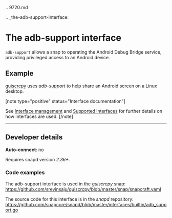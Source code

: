 .. 9720.md

.. _the-adb-support-interface:

# The adb-support interface

`adb-support` allows a snap to operating the Android Debug Bridge service, providing privileged access to an Android device.

<h2 id='heading--example'>Example</h2>

[guiscrcpy](https://snapcraft.io/guiscrcpy) uses _adb-support_ to help share an Android screen on a Linux desktop.

[note type="positive" status="Interface documentation"]

See [Interface management](/t/interface-management/6154) and [Supported interfaces](/t/supported-interfaces/7744) for further details on how interfaces are used.
[/note]

---

<h2 id='heading--dev-details'>Developer details </h2>

**Auto-connect**: no


Requires snapd version _2.36+_.

<h3 id='heading-code'>Code examples</h3>

The adb-support interface is used in the _guiscrcpy_ snap: <https://github.com/srevinsaju/guiscrcpy/blob/master/snap/snapcraft.yaml>

The source code for this interface is in the *snapd* repository:
<https://github.com/snapcore/snapd/blob/master/interfaces/builtin/adb_support.go>